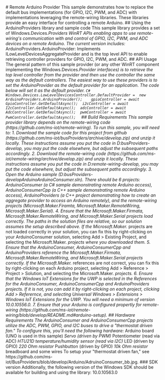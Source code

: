 #   R e m o t e   A r d u i n o   P r o v i d e r  
   T h i s   s a m p l e   d e m o n s t r a t e s   h o w   t o   r e p l a c e   t h e   d e f a u l t   b u s   i m p l e m e n t a t i o n s   ( f o r   G P I O ,   I 2 C ,   P W M ,   a n d   A D C )   w i t h   i m p l e m e n t a t i o n s   l e v e r a g i n g   t h e   r e m o t e - w i r i n g   l i b r a r i e s .     T h e s e   l i b r a r i e s   p r o v i d e   a n   e a s y   i n t e r f a c e   f o r   c o n t r o l l i n g   a   r e m o t e   A r d u i n o .  
  
 # #   U s i n g   t h e   A r d u i n o P r o v i d e r s   l i b r a r y   a n d   s a m p l e   c o d e  
 T h i s   s a m p l e   l i b r a r y   p r o v i d e s   a   s e t   o f   W i n d o w s . D e v i c e s . * P r o v i d e r s   W i n R T   A P I s   e n a b l i n g   a p p s   t o   u s e   r e m o t e - w i r i n g ' s   c o m m u n i c a t i o n   w i t h   a n d   c o n t r o l   o f   G P I O ,   I 2 C ,   P W M ,   a n d   A D C   d e v i c e s   o n   a   r e m o t e   A r d u i n o .  
 T h e   c u r r e n t   v e r s i o n   i n c l u d e s :  
 *   A r d u i n o P r o v i d e r s . A r d u i n o P r o v i d e r :   I m p l e m e n t s   I L o w L e v e l D e v i c e s A g g r e g a t e P r o v i d e r   a n d   i s   t h e   t o p   l e v e l   A P I   t o   e n a b l e   r e t r i e v i n g   c o n t r o l l e r   p r o v i d e r s   f o r   G P I O ,   I 2 C ,   P W M ,   a n d   A D C .  
  
 # #   A P I   U s a g e  
 T h e   g e n e r a l   p a t t e r n   o f   t h i s   s a m p l e   p r o v i d e r   ( o r   a n y   o t h e r   W i n R T   c o m p o n e n t   i m p l e m e n t i n g   t h e   W i n d o w s . D e v i c e s . * P r o v i d e r   i n t e r f a c e s )   i s   t o   r e t r i e v e   t h e   t o p   l e v e l   c o n t r o l l e r   f r o m   t h e   p r o v i d e r   a n d   t h e n   u s e   t h e   c o n t r o l l e r   t h e   s a m e   w a y   a s   t h e   d e f a u l t   c o n t r o l l e r s .  
  
 T h e   e a s i e s t   w a y   t o   u s e   t h e s e   p r o v i d e r s   i s   t o   s e t   t h e   A r d u i n o P r o v i d e r   a s   t h e   d e f a u l t   p r o v i d e r   f o r   a n   a p p l i c a t i o n .   T h e   c o d e   b e l o w   w i l l   s e t   i t   a s   t h e   d e f a u l t   p r o v i d e r .    
 ` ` ` C #  
 W i n d o w s . D e v i c e s . L o w L e v e l D e v i c e s C o n t r o l l e r . D e f a u l t P r o v i d e r   =     n e w   A r d u i n o P r o v i d e r s . A r d u i n o P r o v i d e r ( ) ;  
  
 g p i o C o n t r o l l e r   =   a w a i t   G p i o C o n t r o l l e r . G e t D e f a u l t A s y n c ( ) ;  
 i 2 c C o n t r o l l e r   =   a w a i t   I 2 c C o n t r o l l e r . G e t D e f a u l t A s y n c ( ) ;  
 a d c C o n t r o l l e r   =   a w a i t   A d c C o n t r o l l e r . G e t D e f a u l t A s y n c ( ) ;  
 p w m C o n t r o l l e r   =   a w a i t   P w m C o n t r o l l e r . G e t D e f a u l t A s y n c ( ) ;  
 ` ` `  
  
 # #   B u i l d   R e q u i r e m e n t s  
 T h i s   s a m p l e   p r o v i d e r   l i b r a r y   d e p e n d s   o n   t h e   r e m o t e - w i r i n g   c o d e   ( h t t p s : / / g i t h u b . c o m / m s - i o t / r e m o t e - w i r i n g ) .     T o   r u n   t h i s   s a m p l e ,   y o u   w i l l   n e e d   t o :  
  
 1 .   D o w n l o a d   t h e   s a m p l e   c o d e   f o r   t h i s   p r o j e c t   f r o m   g i t h u b   ( h t t p s : / / g i t h u b . c o m / m s - i o t / b u s P r o v i d e r s / a r c h i v e / d e v e l o p . z i p )   a n d   u n z i p   i t   l o c a l l y .     T h e s e   i n s t r u c t i o n s   a s s u m e   y o u   p u t   t h e   c o d e   i n   D : \ b u s P r o v i d e r s - d e v e l o p ,   y o u   m a y   p u t   t h e   c o d e   e l s e w h e r e ,   b u t   a d j u s t   t h e   s u b s e q u e n t   p a t h s   a c c o r d i n g l y .  
 2 .   D o w n l o a d   t h e   r e m o t e - w i r i n g   c o d e   ( h t t p s : / / g i t h u b . c o m / m s - i o t / r e m o t e - w i r i n g / a r c h i v e / d e v e l o p . z i p )   a n d   u n z i p   i t   l o c a l l y .     T h e s e   i n s t r u c t i o n s   a s s u m e   y o u   p u t   t h e   c o d e   i n   D : \ r e m o t e - w i r i n g - d e v e l o p ,   y o u   m a y   p u t   t h e   c o d e   e l s e w h e r e ,   b u t   a d j u s t   t h e   s u b s e q u e n t   p a t h s   a c c o r d i n g l y .  
 3 .   O p e n   t h e   A r d u i n o   s a m p l e   ( D : \ b u s P r o v i d e r s - d e v e l o p \ A r d u i n o \ A r d u i n o C o n s u m e r . s l n ) .     T h e r e   s h o u l d   b e   6   p r o j e c t s :   A r d u i n o C o n s u m e r   ( a   C #   s a m p l e   d e m o n s t r a t i n g   r e m o t e   A r d u i n o   a c c e s s ) ,   A r d u i n o C o n s u m e r C p p   ( a   C + +   s a m p l e   d e m o n s t r a t i n g   r e m o t e   A r d u i n o   a c c e s s ) ,   A r d u i n o P r o v i d e r s   ( a   C + +   p r o j e c t   d e m o n s t r a t i n g   h o w   t o   c r e a t e   a n   a g g r e g a t e   p r o v i d e r   t o   a c c e s s   a n   A r d u i n o   r e m o t e l y ) ,   a n d   t h e   r e m o t e - w i r i n g   p r o j e c t s   ( M i c r o s o f t . M a k e r . F i r a m t a ,   M i c r o s o f t . M a k e r . R e m o t e W i r i n g ,   M i c r o s o f t . M a k e r . S e r i a l ) .  
 4 .   E n s u r e   t h a t   t h e   M i c r o s o f t . M a k e r . F i r m a t a ,   M i c r o s o f t . M a k e r . R e m o t e W i r i n g ,   a n d   M i c r o s o f t . M a k e r . S e r i a l   p r o j e c t s   l o a d   c o r r e c t l y .     T h e   p a t h s   i n   t h e   s o l u t i o n   f i l e s   a r e   r e l a t i v e ,   s o   o u r   s o l u t i o n   a s s u m e s   t h e   s e t u p   d e s c r i b e d   a b o v e .     I f   t h e   M i c r o s o f t . M a k e r . *   p r o j e c t s   a r e   n o t   l o a d e d   c o r r e c t l y   i n   y o u r   s o l u t i o n ,   y o u   c a n   f i x   t h i s   b y   r i g h t - c l i c k i n g   o n   y o u r   A r d u i n o C o n s u m e r   s o l u t i o n ,   s e l e c t i n g   A d d   >   E x i s t i n g   P r o j e c t ,   a n d   s e l e c t i n g   t h e   M i c r o s o f t . M a k e r . *   p r o j e c t s   w h e r e   y o u   d o w n l o a d e d   t h e m .  
 5 .   E n s u r e   t h a t   t h e   A r d u i n o C o n s u m e r ,   A r d u i n o C o n s u m e r C p p   a n d   A r d u i n o P r o v i d e r s   r e f e r e n c e   t h e   M i c r o s o f t . M a k e r . F i r m a t a ,   M i c r o s o f t . M a k e r . R e m o t e W i r i n g ,   a n d   M i c r o s o f t . M a k e r . S e r i a l   p r o j e c t s   c o r r e c t l y .     I f   t h e   M i c r o s o f t . M a k e r . *   r e f e r e n c e s   a r e   n o t   c o r r e c t ,   y o u   c a n   f i x   t h i s   b y   r i g h t - c l i c k i n g   o n   e a c h   A r d u i n o   p r o j e c t ,   s e l e c t i n g   A d d   >   R e f e r e n c e   >   P r o j e c t   >   S o l u t i o n ,   a n d   s e l e c t i n g   t h e   M i c r o s o f t . M a k e r . *   p r o j e c t s .  
 6 .   E n s u r e   t h a t   t h e   W i n d o w s   I o T   E x t e n s i o n s   f o r   t h e   U W P   i s   s e l e c t e d   i n   t h e   R e f e r e n c e s   f o r   t h e   A r d u i n o C o n s u m e r ,   A r d u i n o C o n s u m e r C p p   a n d   A r d u i n o P r o v i d e r s   p r o j e c t s .     I f   i t   i s   n o t ,   y o u   c a n   a d d   i t   b y   r i g h t - c l i c k i n g   o n   e a c h   p r o j e c t ,   c l i c k i n g   A d d   >   R e f e r e r n c e ,   a n d   s e l e c t i n g   U n i v e r s a l   W i n d o w s   >   E x t e n s i o n s   >   W i n d o w s   I o T   E x t e n s i o n s   f o r   t h e   U W P .     Y o u   w i l l   n e e d   a   m i n i m u m   o f   v e r s i o n   1 0 . 0 . 1 0 5 5 6 . 0 .  
 7 .   E n s u r e   t h a t   y o u r   A r d u i n o   i s   c o n f i g u r e d   p r o p e r t l y   f o r   r e m o t e - w i r i n g   ( h t t p s : / / g i t h u b . c o m / m s - i o t / r e m o t e - w i r i n g / b l o b / d e v e l o p / R E A D M E . m d # a r d u i n o - s e t u p ) .  
  
 # #   H a r d w a r e   R e q u i r e m e n t s  
  
 T h e   A r d u i n o C o n s u m e r   a n d   A r d u i n o C o n s u m e r C p p   p r o j e c t s   u t i l i z e   t h e   A D C ,   P W M ,   G P I O ,   a n d   I 2 C   b u s e s   t o   d r i v e   a   " t h e r m o s t a t   d r i v e n   f a n . "     T o   c o n f i g u r e   t h i s ,   y o u ' l l   n e e d   t h e   f o l l o w i n g   h a r d w a r e :  
  
 *   A r d u i n o   b o a r d   ( U N O   i s   u s e d   i n   t h i s   s a m p l e )  
 *   S e r v o   ( d r i v e n   b y   P W M )  
 *   P o t e n t i o m e t e r   ( r e a d   v i a   A D C )  
 *   H T U 2 1 D   t e m p e r a t u r e / h u m i d i t y   s e n s o r   ( r e a d   v i a   I 2 C )  
 *   L E D   ( d r i v e n   b y   G P I O )  
 *   2 2 0   O h m   r e s i s t o r  
 *   P u s h b u t t o n   ( d r i v e n   b y   G P I O )  
 *   1 0 k   O h m   r e s i s t o r  
 *   b r e a d b o a r d   a n d   s o m e   w i r e s  
  
 T o   s e t u p   y o u r   " t h e r m o s t a t   d r i v e n   f a n , "   s e e   h t t p s : / / g i t h u b . c o m / m s - i o t / B u s P r o v i d e r s / b l o b / d e v e l o p / A r d u i n o / A d r u i n o C o n s u m e r _ b b . j p g .  
  
 # # #   S D K   v e r s i o n  
 A d d i t i o n a l l y ,   t h e   f o l l o w i n g   v e r s i o n   o f   t h e   W i n d o w s   S D K   s h o u l d   b e   a v a i l a b l e   f o r   b u i l d i n g   a n d   u s i n g   t h e   l i b r a r y :   1 0 . 0 . 1 0 5 6 3 . 0  
  
 